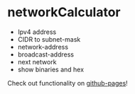 # networkCalculator

- Ipv4 address
- CIDR to subnet-mask
- network-address
- broadcast-address
- next network
- show binaries and hex

Check out functionality on [github-pages](https://pytherik.github.io/networkCalculator/)!
